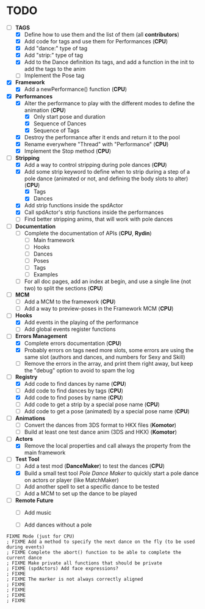 # TODO
- [ ] **TAGS**
    - [X] Define how to use them and the list of them (all **contributors**)
    - [X] Add code for tags and use them for Performances (**CPU**)
    - [X] Add "dance:<name>" type of tag
    - [X] Add "strip:<values>" type of tag
	- [X] Add to the Dance definition its tags, and add a function in the init to add the tags to the anim
	- [ ] Implement the Pose tag
- [X] **Framework**
    - [X] Add a newPerformance() function (**CPU**)
- [X] **Performances**
    - [X] Alter the performance to play with the different modes to define the animation (**CPU**)
	    - [X] Only start pose and duration
	    - [X] Sequence of Dances
	    - [X] Sequence of Tags
	- [x] Destroy the performance after it ends and return it to the pool
    - [X] Rename everywhere "Thread" with "Performance" (**CPU**)
    - [X] Implement the Stop method (**CPU**)
- [ ] **Stripping**
    - [X] Add a way to control stripping during pole dances (**CPU**)
    - [X] Add some strip keyword to define when to strip during a step of a pole dance (animated or not, and defining the body slots to alter) (**CPU**)
	    - [X] Tags
		- [X] Dances
	- [X] Add strip functions inside the spdActor
	- [X] Call spdActor's strip functions inside the performances
	- [ ] Find better stripping anims, that will work with pole dances
- [ ] **Documentation**
    - [ ] Complete the documentation of APIs (**CPU**, **Rydin**)
	    - [ ] Main framework
	    - [ ] Hooks
	    - [ ] Dances
	    - [ ] Poses
	    - [ ] Tags
	    - [ ] Examples
    - [ ] For all doc pages, add an index at begin, and use a single line (not two) to split the sections (**CPU**)
- [ ] **MCM**
    - [ ] Add a MCM to the framework (**CPU**)
    - [ ] Add a way to preview-poses in the Framework MCM (**CPU**)
- [ ] **Hooks**
    - [X] Add events in the playing of the performance
    - [ ] Add global events register functions
- [ ] **Errors Management**
	- [X] Complete errors documentation (**CPU**)
	- [X] Probably errors on tags need more slots, some errors are using the same slot (authors and dances, and numbers for Sexy and Skill)
	- [ ] Remove the errors in the array, and print them right away, but keep the "debug" option to avoid to spam the log
- [ ] **Registry**
    - [X] Add code to find dances by name (**CPU**)
    - [ ] Add code to find dances by tags (**CPU**)
    - [X] Add code to find poses by name (**CPU**)
    - [ ] Add code to get a strip by a special pose name (**CPU**)
    - [ ] Add code to get a pose (animated) by a special pose name (**CPU**)
- [ ] **Animations**
    - [ ] Convert the dances from 3DS format to HKX files (**Komotor**)
	- [ ] Build at least one test dance anim (3DS and HKX) (**Komotor**)
- [ ] **Actors**
    - [X] Remove the local properties and call always the property from the main framework
- [ ] **Test Tool**
    - [ ] Add a test mod (__DanceMaker__) to test the dances (**CPU**)
    - [X] Build a small test tool _Pole Dance Maker_ to quickly start a pole dance on actors or player (like MatchMaker)
	- [ ] Add another spell to set a specific dance to be tested
	- [ ] Add a MCM to set up the dance to be played
- [ ] **Remote Future**
    - [ ] Add music
    - [ ] Add dances without a pole

	
	
	
```
FIXME Mode (just for CPU)
; FIXME Add a method to specify the next dance on the fly (to be used during events)
; FIXME Complete the abort() function to be able to complete the current dance
; FIXME Make private all functions that should be private
; FIXME (spdActors) Add face expressions?
; FIXME 
; FIXME The marker is not always correctly aligned
; FIXME 
; FIXME 
; FIXME 
; FIXME 




```